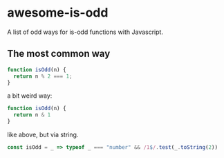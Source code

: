 # awesome-is-odd
A list of odd ways for is-odd functions with Javascript.

## The most common way
```js
function isOdd(n) {
  return n % 2 === 1;
}
```

a bit weird way:
```js
function isOdd(n) {
  return n & 1
}
```

like above, but via string.
```js
const isOdd = _ => typeof _ === "number" && /1$/.test(_.toString(2))
```
